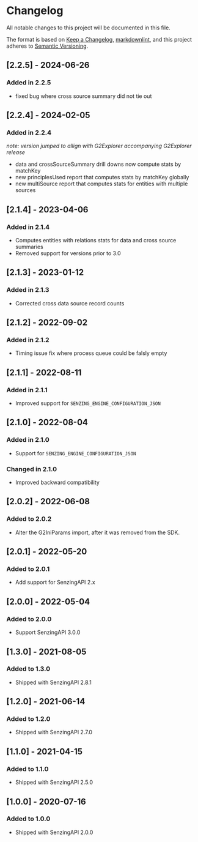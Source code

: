 # Changelog

All notable changes to this project will be documented in this file.

The format is based on [Keep a Changelog](https://keepachangelog.com/en/1.0.0/),
[markdownlint](https://dlaa.me/markdownlint/),
and this project adheres to [Semantic Versioning](https://semver.org/spec/v2.0.0.html).

## [2.2.5] - 2024-06-26

### Added in 2.2.5

- fixed bug where cross source summary did not tie out

## [2.2.4] - 2024-02-05

### Added in 2.2.4

*note: version jumped to allign with G2Explorer accompanying G2Explorer release*

- data and crossSourceSummary drill downs now compute stats by matchKey
- new principlesUsed report that computes stats by matchKey globally
- new multiSource report that computes stats for entities with multiple sources

## [2.1.4] - 2023-04-06

### Added in 2.1.4

- Computes entities with relations stats for data and cross source summaries
- Removed support for versions prior to 3.0

## [2.1.3] - 2023-01-12

### Added in 2.1.3

- Corrected cross data source record counts

## [2.1.2] - 2022-09-02

### Added in 2.1.2

- Timing issue fix where process queue could be falsly empty

## [2.1.1] - 2022-08-11

### Added in 2.1.1

- Improved support for `SENZING_ENGINE_CONFIGURATION_JSON`

## [2.1.0] - 2022-08-04

### Added in 2.1.0

- Support for `SENZING_ENGINE_CONFIGURATION_JSON`

### Changed in 2.1.0

- Improved backward compatibility

## [2.0.2] - 2022-06-08

### Added to 2.0.2

- Alter the G2IniParams import, after it was removed from the SDK.

## [2.0.1] - 2022-05-20

### Added to 2.0.1

- Add support for SenzingAPI 2.x

## [2.0.0] - 2022-05-04

### Added to 2.0.0

- Support SenzingAPI 3.0.0

## [1.3.0] - 2021-08-05

### Added to 1.3.0

- Shipped with SenzingAPI 2.8.1

## [1.2.0] - 2021-06-14

### Added to 1.2.0

- Shipped with SenzingAPI 2.7.0

## [1.1.0] - 2021-04-15

### Added to 1.1.0

- Shipped with SenzingAPI 2.5.0

## [1.0.0] - 2020-07-16

### Added to 1.0.0

- Shipped with SenzingAPI 2.0.0
